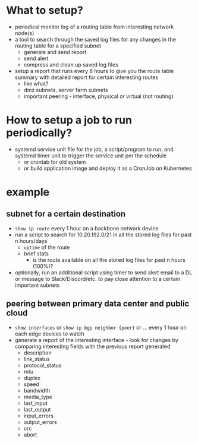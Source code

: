 # What to setup?

- periodical monitor log of a routing table from interesting network node(s)
- a tool to search through the saved log files for any changes in the routing table for a specified subnet
  - generate and send report
  - send alert
  - compress and clean up saved log files
- setup a report that runs every 6 hours to give you the route table summary with detailed report for certain interesting routes
  - like what?
  - dmz subnets, server farm subnets
  - important peering - interface, physical or virtual (not routing)

# How to setup a job to run periodically?

- systemd service unit file for the job, a script/program to run, and systemd timer unit to trigger the service unit per the schedule
  - or crontab for old system
  - or build application image and deploy it as a CronJob on Kubernetes

# example

## subnet for a certain destination

- `show ip route` every 1 hour on a backbone network device
- run a script to search for 10.20.192.0/21 in all the stored log files for past n hours/days
  - `uptime` of the route
  - brief stats
    - is the route available on all the stored log files for past n hours (100%)?
- optionally, run an additional script using timer to send alert email to a DL or message to Slack/Discord/etc. to pay close attention to a certain important subnets

## peering between primary data center and public cloud

- `show interfaces` or `show ip bgp neighbor {peer}` or ... every 1 hour on each edge devices to watch
- generate a report of the interesting interface - look for changes by comparing interesting fields with the previous report generated
  - description
  - link_status
  - protocol_status
  - mtu
  - duplex
  - speed
  - bandwidth
  - media_type
  - last_input
  - last_output
  - input_errors
  - output_errors
  - crc
  - abort
